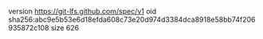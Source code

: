 version https://git-lfs.github.com/spec/v1
oid sha256:abc9e5b53e6d18efda608c73e20d974d3384dca8918e58bb74f206935872c108
size 626

